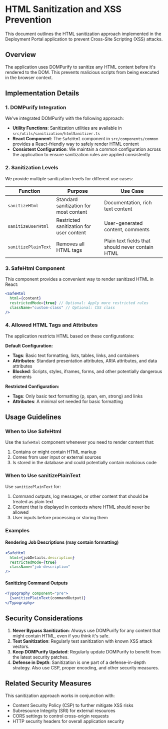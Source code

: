 # HTML Sanitization and XSS Prevention

This document outlines the HTML sanitization approach implemented in the Deployment Portal application to prevent Cross-Site Scripting (XSS) attacks.

## Overview

The application uses DOMPurify to sanitize any HTML content before it's rendered to the DOM. This prevents malicious scripts from being executed in the browser context.

## Implementation Details

### 1. DOMPurify Integration

We've integrated DOMPurify with the following approach:

- **Utility Functions**: Sanitization utilities are available in `src/utils/sanitization/htmlSanitizer.ts`
- **React Component**: The `SafeHtml` component in `src/components/common` provides a React-friendly way to safely render HTML content
- **Consistent Configuration**: We maintain a common configuration across the application to ensure sanitization rules are applied consistently

### 2. Sanitization Levels

We provide multiple sanitization levels for different use cases:

| Function | Purpose | Use Case |
|----------|---------|----------|
| `sanitizeHtml` | Standard sanitization for most content | Documentation, rich text content |
| `sanitizeUserHtml` | Restricted sanitization for user content | User-generated content, comments |
| `sanitizePlainText` | Removes all HTML tags | Plain text fields that should never contain HTML |

### 3. SafeHtml Component

This component provides a convenient way to render sanitized HTML in React:

```jsx
<SafeHtml 
  html={content} 
  restrictedMode={true} // Optional: Apply more restricted rules
  className="custom-class" // Optional: CSS class
/>
```

### 4. Allowed HTML Tags and Attributes

The application restricts HTML based on these configurations:

**Default Configuration:**
- **Tags**: Basic text formatting, lists, tables, links, and containers
- **Attributes**: Standard presentation attributes, ARIA attributes, and data attributes
- **Blocked**: Scripts, styles, iframes, forms, and other potentially dangerous elements

**Restricted Configuration:**
- **Tags**: Only basic text formatting (p, span, em, strong) and links
- **Attributes**: A minimal set needed for basic formatting

## Usage Guidelines

### When to Use SafeHtml

Use the `SafeHtml` component whenever you need to render content that:
1. Contains or might contain HTML markup
2. Comes from user input or external sources
3. Is stored in the database and could potentially contain malicious code

### When to Use sanitizePlainText

Use `sanitizePlainText` for:
1. Command outputs, log messages, or other content that should be treated as plain text
2. Content that is displayed in contexts where HTML should never be allowed
3. User inputs before processing or storing them

### Examples

#### Rendering Job Descriptions (may contain formatting)

```jsx
<SafeHtml 
  html={jobDetails.description} 
  restrictedMode={true}
  className="job-description"
/>
```

#### Sanitizing Command Outputs

```jsx
<Typography component="pre">
  {sanitizePlainText(commandOutput)}
</Typography>
```

## Security Considerations

1. **Never Bypass Sanitization**: Always use DOMPurify for any content that might contain HTML, even if you think it's safe.
2. **Test Sanitization**: Regularly test sanitization with known XSS attack vectors.
3. **Keep DOMPurify Updated**: Regularly update DOMPurify to benefit from the latest security patches.
4. **Defense in Depth**: Sanitization is one part of a defense-in-depth strategy. Also use CSP, proper encoding, and other security measures.

## Related Security Measures

This sanitization approach works in conjunction with:
- Content Security Policy (CSP) to further mitigate XSS risks
- Subresource Integrity (SRI) for external resources
- CORS settings to control cross-origin requests
- HTTP security headers for overall application security